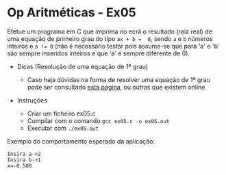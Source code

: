 # Op Aritméticas - Ex05
Efetue um programa em C  que imprima no ecrã o resultado (raiz real) de uma equação de primeiro grau do tipo `ax + b =  0`, sendo `a` e `b` números inteiros e `a != 0` (não é necessário testar pois assume-se que para 'a' e 'b' são sempre inseridos inteiros e que 'a' é sempre diferente de 0). 

- Dicas (Resolução de uma equação de 1º grau)
    - Caso haja dúvidas na forma de resolver uma equação de 1º grau pode ser consultado [esta página](https://matematicabasica.net/equacao-do-1-grau-primeiro-grau/), ou outras que existem online

- Instruções
    - Criar um ficheiro ex05.c
    - Compilar com o comando `gcc ex05.c -o ex05.out`
    - Executar com `./ex05.out`

Exemplo do comportamento esperado da aplicação:
```text
Insira a->2
Insira b->1
x=-0.500

```

